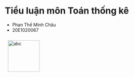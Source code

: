 # Tiểu luận môn Toán thống kê
- Phan Thế Minh Châu
- 20E1020067
<div>
<img style="margin: 10px" src="https://i.pinimg.com/originals/e5/8e/1f/e58e1f9a7444cdf86a45525b2d1e48a8.gif" alt="abc" height="100" />  
</div> 
